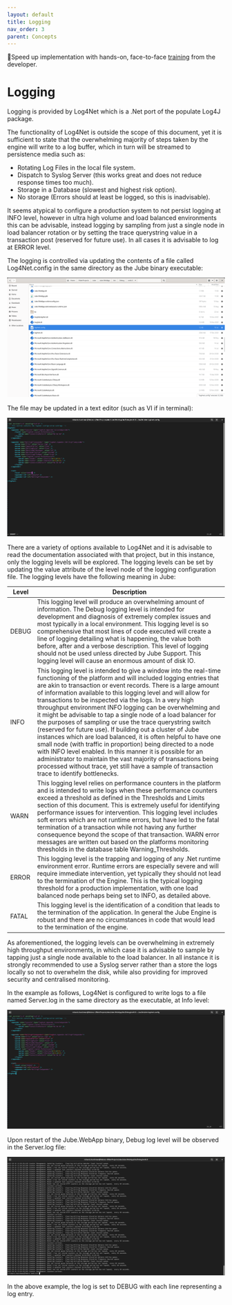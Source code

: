 ```yaml
---
layout: default
title: Logging
nav_order: 3
parent: Concepts
---
```


🚀Speed up implementation with hands-on, face-to-face [training](https://www.jube.io/training) from the developer.

# Logging
Logging is provided by Log4Net which is a .Net port of the populate Log4J package.

The functionality of Log4Net is outside the scope of this document, yet it is sufficient to state that the overwhelming majority of steps taken by the engine will write to a log buffer, which in turn will be streamed to persistence media such as:

* Rotating Log Files in the local file system.
* Dispatch to Syslog Server (this works great and does not reduce response times too much).
* Storage in a Database (slowest and highest risk option).
* No storage (Errors should at least be logged, so this is inadvisable).

It seems atypical to configure a production system to not persist logging at INFO level,  however in ultra high volume and load balanced environments this can be advisable, instead logging by sampling from just a single node in load balancer rotation or by setting the trace querystring value in a transaction post (reserved for future use).  In all cases it is advisable to log at ERROR level.

The logging is controlled via updating the contents of a file called Log4Net.config in the same directory as the Jube binary executable:

![Image](ExampleOfBinaryDirectoryAndLog4NetConfig.png)

The file may be updated in a text editor (such as VI if in terminal):

![Image](VILog4Net.png)

There are a variety of options available to Log4Net and it is advisable to read the documentation associated with that project,  but in this instance,  only the logging levels will be explored.  The logging levels can be set by updating the value attribute of the level node of the logging configuration file.  The logging levels have the following meaning in Jube:

| Level | Description                                                                                                                                                                                                                                                                                                                                                                                                                                                                                                                                                                                                                                                                                                                                                                                                                                                                                                                                                        |
|-------|--------------------------------------------------------------------------------------------------------------------------------------------------------------------------------------------------------------------------------------------------------------------------------------------------------------------------------------------------------------------------------------------------------------------------------------------------------------------------------------------------------------------------------------------------------------------------------------------------------------------------------------------------------------------------------------------------------------------------------------------------------------------------------------------------------------------------------------------------------------------------------------------------------------------------------------------------------------------|
| DEBUG | This logging level will produce an overwhelming amount of information.  The Debug logging level is intended for development and diagnosis of extremely complex issues and most typically in a local environment.  This logging level is so comprehensive that most lines of code executed will create a line of logging detailing what is happening, the value both before, after and a verbose description.  This level of logging should not be used unless directed by Jube Support. This logging level will cause an enormous amount of disk IO.                                                                                                                                                                                                                                                                                                                                                                                                               |
| INFO  | This logging level is intended to give a window into the real-time functioning of the platform and will included logging entries that are akin to transaction or event records.  There is a large amount of information available to this logging level and will allow for transactions to be inspected via the logs. In a very high throughput environment INFO logging can be overwhelming and it might be advisable to tap a single node of a load balancer for the purposes of sampling or use the trace querystring switch (reserved for future use). If building out a cluster of Jube instances which are load balanced,  it is often helpful to have one small node (with traffic in proportion) being directed to a node with INFO level enabled.  In this manner it is possible for an administrator to maintain the vast majority of transactions being processed without trace,  yet still have a sample of transaction trace to identify bottlenecks. |
| WARN  | This logging level relies on performance counters in the platform and is intended to write logs when these performance counters exceed a threshold as defined in the Thresholds and Limits section of this document.  This is extremely useful for identifying performance issues for intervention.  This logging level includes soft errors which are not runtime errors,  but have led to the fatal termination of a transaction while not having any further consequence beyond the scope of that transaction. WARN error messages are written out based on the platforms monitoring thresholds in the database table Warning_Thresholds.                                                                                                                                                                                                                                                                                                                       |
| ERROR | This logging level is the trapping and logging of any .Net runtime environment error.  Runtime errors are especially severe and will require immediate intervention, yet typically they should not lead to the termination of the Engine. This is the typical logging threshold for a production implementation,  with one load balanced node perhaps being set to INFO, as detailed above.                                                                                                                                                                                                                                                                                                                                                                                                                                                                                                                                                                        |
| FATAL | This logging level is the identification of a condition that leads to the termination of the application.  In general the Jube Engine is robust and there are no circumstances in code that would lead to the termination of the engine.                                                                                                                                                                                                                                                                                                                                                                                                                                                                                                                                                                                                                                                                                                                           |

As aforementioned,  the logging levels can be overwhelming in extremely high throughput environments,  in which case it is advisable to sample by tapping just a single node available to the load balancer. In all instance it is strongly recommended to use a Syslog server rather than a store the logs locally so not to overwhelm the disk, while also providing for improved security and centralised monitoring.

In the example as follows, Log4Net is configured to write logs to a file named Server.log in the same directory as the executable, at Info level:

![Image](VIToDebugLevel.png)

Upon restart of the Jube.WebApp binary,  Debug log level will be observed in the Server.log file:

![Image](Cat.png)

In the above example,  the log is set to DEBUG with each line representing a log entry.